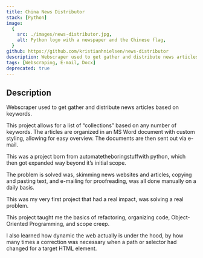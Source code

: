 ```yaml
---
title: China News Distributor
stack: [Python]
image:
  {
    src: ./images/news-distributor.jpg,
    alt: Python logo with a newspaper and the Chinese flag,
  }
github: https://github.com/kristianhnielsen/news-distributor
description: Webscraper used to get gather and distribute news articles based on keywords.
tags: [Webscraping, E-mail, Docx]
deprecated: true
---
```


## Description

Webscraper used to get gather and distribute news articles based on keywords.

This project allows for a list of “collections” based on any number of keywords. The articles are organized in an MS Word document with custom styling, allowing for easy overview. The documents are then sent out via e-mail.

This was a project born from automatetheboringstuffwith python, which then got expanded way beyond it’s initial scope.

The problem is solved was, skimming news websites and articles, copying and pasting text, and e-mailing for proofreading, was all done manually on a daily basis.

This was my very first project that had a real impact, was solving a real problem.

This project taught me the basics of refactoring, organizing code, Object-Oriented Programming, and scope creep.

I also learned how dynamic the web actually is under the hood, by how many times a correction was necessary when a path or selector had changed for a target HTML element.
